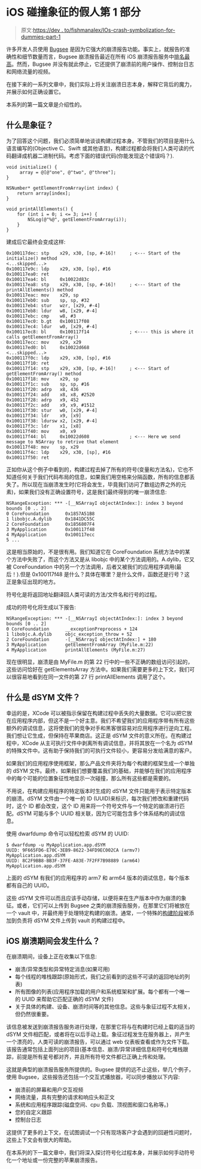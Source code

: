 # iOS 碰撞象征的假人第 1 部分

> 原文:[https://dev . to/fishmanalex/IOs-crash-symbolization-for-dummies-part-1](https://dev.to/fishmanalex/ios-crash-symbolication-for-dummies-part-1)

许多开发人员使用 [Bugsee](https://www.bugsee.com) 是因为它强大的崩溃报告功能。事实上，就报告的准确性和细节数量而言，Bugsee 崩溃报告最近在所有 iOS 崩溃报告服务中[排名最高](http://www.crashprobe.com/ios/)。然而，Bugsee 并没有就此停止，它还提供了崩溃前的用户操作、控制台日志和网络流量的视频。

在接下来的一系列文章中，我们实际上将关注崩溃日志本身，解释它背后的魔力，并展示如何正确设置它。

本系列的第一篇文章是介绍性的。

## 什么是象征？

为了回答这个问题，我们必须简单地谈谈构建过程本身。不管我们的项目是用什么语言编写的(Objective C、Swift 或其他语言)，构建过程都会将我们人类可读的代码翻译成机器二进制代码。考虑下面的错误代码(你能发现这个错误吗？).

```
void initialize() {
     array = @[@"one", @"two", @"three"];
}

NSNumber* getElementFromArray(int index) {
    return array[index];
}

void printAllElements() {
    for (int i = 0; i <= 3; i++) {
        NSLog(@"%@", getElementFromArray(i));
    }
} 
```

建成后它最终会变成这样:

```
0x100117dec: stp    x29, x30, [sp, #-16]!     ; <--- Start of the initialize() method
<...skipped...>
0x100117e9c: ldp    x29, x30, [sp], #16
0x100117ea0: ret    
0x100117ea4: bl     0x10022d83c
0x100117ea8: stp    x29, x30, [sp, #-16]!     ; <--- Start of the printAllElements() method
0x100117eac: mov    x29, sp
0x100117eb0: sub    sp, sp, #32                
0x100117eb4: stur   wzr, [x29, #-4]
0x100117eb8: ldur   w8, [x29, #-4]
0x100117ebc: cmp    w8, #3                    
0x100117ec0: b.gt   0x100117f08               
0x100117ec4: ldur   w0, [x29, #-4]
0x100117ec8: bl     0x100117f14               ; <---- this is where it calls getElementFromArray()
0x100117ecc: mov    x29, x29
0x100117ed0: bl     0x10022d668               
<...skipped...>
0x100117f0c: ldp    x29, x30, [sp], #16
0x100117f10: ret    
0x100117f14: stp    x29, x30, [sp, #-16]!     ; <--- Start of getElementFromArray() method
0x100117f18: mov    x29, sp
0x100117f1c: sub    sp, sp, #16               
0x100117f20: adrp   x8, 436
0x100117f24: add    x8, x8, #2520              
0x100117f28: adrp   x9, 452
0x100117f2c: add    x9, x9, #1512             
0x100117f30: stur   w0, [x29, #-4]
0x100117f34: ldr    x9, [x9]
0x100117f38: ldursw x2, [x29, #-4]
0x100117f3c: ldr    x1, [x8]
0x100117f40: mov    x0, x9
0x100117f44: bl     0x10022d608               ; <--- Here we send message to NSArray to retrive that element
0x100117f48: mov    sp, x29
0x100117f4c: ldp    x29, x30, [sp], #16
0x100117f50: ret 
```

正如你从这个例子中看到的，构建过程去掉了所有的符号(变量和方法名)，它也不知道任何关于我们代码布局的信息，如果我们用空格来分隔函数，所有的信息都丢失了。所以现在当崩溃发生时(它将会发生，毕竟我们访问了数组边界之外的元素)，如果我们没有正确设置符号，这是我们最终得到的唯一崩溃信息:

```
NSRangeException: *** -[__NSArrayI objectAtIndex:]: index 3 beyond bounds [0 .. 2]
0 CoreFoundation      0x1857A51B8
1 libobjc.A.dylib     0x1841DC55C
2 CoreFoundation      0x1856807F4
3 MyApplication       0x100117f48
4 MyApplication       0x100117ecc
5 ... 
```

这是相当原始的，不是很有用。我们知道它在 CoreFoundation 系统方法中的某个方法中失败了，而这个方法又是从 libobjc 中的某个方法调用的。A.dylib，它又被 CoreFoundation 中的另一个方法调用，后者又被我们的应用程序调用(最后！).但是 0x100117f48 是什么？具体在哪里？是什么文件，函数还是行号？这正是象征出现的地方。

符号化是将返回地址翻译回人类可读的方法/文件名和行号的过程。

成功的符号化将生成以下报告:

```
NSRangeException: *** -[__NSArrayI objectAtIndex:]: index 3 beyond bounds [0 .. 2]
0 CoreFoundation      __exceptionPreprocess + 124
1 libobjc.A.dylib     objc_exception_throw + 52
2 CoreFoundation      -[__NSArrayI objectAtIndex:] + 180
3 MyApplication       getElementFromArray (MyFile.m:22)
4 MyApplication       printAllElements (MyFile.m:27) 
```

现在很明显，崩溃是由 MyFile.m 的第 22 行中的一些不正确的数组访问引起的，这些访问恰好在 getElementsArray 方法中。如果我们需要更多的上下文，我们可以很容易地看到在同一文件的第 27 行 printAllElements 调用了这个。

## 什么是 dSYM 文件？

幸运的是，XCode 可以被指示保留在构建过程中丢失的大量数据。它可以把它放在应用程序内部，但这不是一个好主意。我们不希望我们的应用程序带有所有这些额外的调试信息，这将使我们的竞争对手和黑客很容易对应用程序进行逆向工程。我们想让它生成，但保持在苹果商店。这正是 dSYM 文件的意义所在。在构建过程中，XCode 从主可执行文件中剥离所有调试信息，并将其放在一个名为 dSYM 的特殊文件中。这有助于保持我们的可执行文件较小，更容易分发给满意的客户。

如果我们的应用程序使用框架，那么产品文件夹将为每个构建的框架生成一个单独的 dSYM 文件。最终，如果我们想要覆盖我们的基础，并能够在我们的应用程序中的每个可能的位置象征性地显示一次碰撞，那么所有这些都是需要的。

不用说，在构建应用程序的特定版本时生成的 dSYM 文件只能用于表示特定版本的崩溃。dSYM 文件由一个唯一的 ID (UUID)来标识，每次我们修改和重建代码时，这个 ID 都会改变，这个 ID 用来将一个符号文件与一个特定的崩溃进行匹配。dSYM 可能与多个 UUID 相关联，因为它可能包含多个体系结构的调试信息。

使用 dwarfdump 命令可以轻松检索 dSYM 的 UUID:

```
$ dwarfdump -u MyApplication.app.dSYM
UUID: 9F665FD6-E70C-3EB9-8622-34FD9EC002CA (armv7) MyApplication.app.dSYM
UUID: 8C2F9BB8-BB3F-37FE-A83E-7F2FF7B98889 (arm64) MyApplication.app.dSYM 
```

上面的 dSYM 有我们的应用程序的 arm7 和 arm64 版本的调试信息，每个版本都有自己的 UUID。

这些 dSYM 文件可以而且应该手动存储，以便将来在生产版本中作为崩溃的象征。或者，它们可以上传到 Bugsee 之类的崩溃报告服务，在那里它们将被放在一个 vault 中，并最终用于处理特定构建的崩溃。通常，一个特殊的[构建阶段](https://docs.bugsee.com/sdk/ios/symbolication/)被添加到负责将 dSYM 文件上传到 vault 的构建过程中。

## iOS 崩溃期间会发生什么？

在崩溃期间，设备上正在收集以下信息:

*   崩溃/异常类型和异常特定消息(如果可用)
*   每个线程的堆栈跟踪(原始形式，我们之前看到的这些不可读的返回地址的列表)
*   所有图像的列表(应用程序加载的用户和系统框架和扩展。每个都有一个唯一的 UUID 来帮助它匹配正确的 dSYM 文件)
*   关于具体的构建、设备、崩溃时间等的其他信息。这些与象征过程不太相关，但仍然很重要。

该信息被发送到崩溃报告服务进行处理，在那里它将与在构建时已经上载的适当的 dSYM 文件相匹配，或者将在以后手动上载。象征过程发生在服务器上，并产生一个漂亮的，人类可读的崩溃报告，可以通过 web 仪表板查看或作为文件下载。该报告通常包括上面列出的项目(基本信息、崩溃/异常详细信息和符号化堆栈跟踪，前提是所有星号都对齐，并且所有符号文件都已正确上传和处理。

这就是典型的崩溃报告服务所提供的。Bugsee 提供的远不止这些，举几个例子，使用 Bugsee，这些报告还包括一个交互式播放器，可以同步播放以下内容:

*   崩溃前的屏幕和用户交互视频
*   网络流量，具有完整的请求和响应头和正文
*   系统和应用程序跟踪(磁盘空间、cpu 负载、顶视图和窗口名称等。)
*   您的自定义跟踪
*   控制台日志

这提供了更多的上下文，在试图调试一个只有现场客户才会遇到的回避性问题时，这些上下文会有很大的帮助。

在本系列的下一篇文章中，我们将深入探讨符号化过程本身，并展示如何手动符号化一个地址或一份完整的苹果崩溃报告。